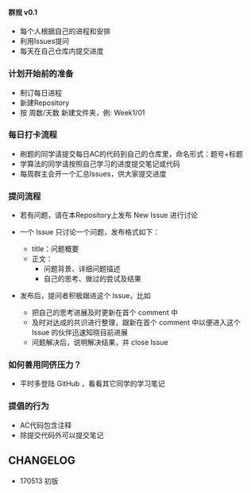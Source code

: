 #### 群规 v0.1

- 每个人根据自己的进程和安排
- 利用Issues提问
- 每天在自己仓库内提交进度

### 计划开始前的准备

- 制订每日进程
- 新建Repository
- 按 周数/天数 新建文件夹，例: Week1/01

### 每日打卡流程

- 刷题的同学请提交每日AC的代码到自己的仓库里，命名形式：题号+标题
- 学算法的同学请按照自己学习的进度提交笔记或代码
- 每周群主会开一个汇总Issues，供大家提交进度

### 提问流程

- 若有问题，请在本Repository上发布 New Issue 进行讨论
- 一个 Issue 只讨论一个问题，发布格式如下：
  - title：问题概要
  - 正文：
    - 问题背景、详细问题描述
    - 自己的思考、做过的尝试及结果
    
- 发布后，提问者积极跟进这个 Issue，比如
  - 把自己的思考进展及时更新在首个 comment 中
  - 及时对达成的共识进行整理，跟新在首个 comment 中以便进入这个 Issue 的伙伴迅速知晓目前进展
  - 问题解决后，说明解决结果，并 close Issue


### 如何善用同侪压力？

- 平时多登陆 GitHub ，看看其它同学的学习笔记

### 提倡的行为

- AC代码包含注释
- 除提交代码外可以提交笔记

## CHANGELOG

- 170513 初版
